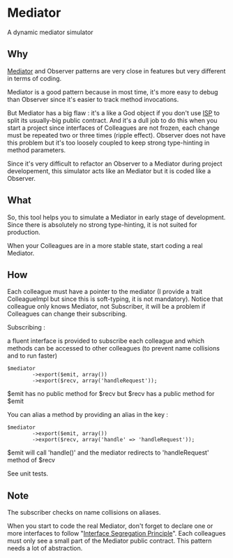 # Mediator

A dynamic mediator simulator

## Why

[Mediator][2] and Observer patterns are very close in features but very different
in terms of coding.

Mediator is a good pattern because in most time, it's more easy to debug
than Observer since it's easier to track method invocations.

But Mediator has a big flaw : it's a like a God object if you don't use [ISP][1] to
split its usually-big public contract. And it's a dull job to do this when you
start a project since interfaces of Colleagues are not frozen, each change
must be repeated two or three times (ripple effect). Observer does not have
this problem but it's too loosely coupled to keep strong type-hinting in method
parameters.

Since it's very difficult to refactor an Observer to a Mediator during project 
developement, this simulator acts like an Mediator but it is coded like a Observer.

## What

So, this tool helps you to simulate a Mediator in early stage of development.
Since there is absolutely no strong type-hinting, it is not suited for production.

When your Colleagues are in a more stable state, start coding a real Mediator.

## How

Each colleague must have a pointer to the mediator (I provide a trait ColleagueImpl
but since this is soft-typing, it is not mandatory). Notice that colleague
only knows Mediator, not Subscriber, it will be a problem if Colleagues can
change their subscribing.

Subscribing :

a fluent interface is provided to subscribe each colleague and which methods
can be accessed to other colleagues (to prevent name collisions and to run faster)

```
$mediator
        ->export($emit, array())
        ->export($recv, array('handleRequest'));
```

$emit has no public method for $recv but $recv has a public method for $emit

You can alias a method by providing an alias in the key :

```
$mediator
        ->export($emit, array())
        ->export($recv, array('handle' => 'handleRequest'));
```

$emit will call 'handle()' and the mediator redirects to 'handleRequest' method of $recv

See unit tests.

## Note

The subscriber checks on name collisions on aliases.

When you start to code the real Mediator, don't forget to declare one or more
interfaces to follow "[Interface Segregation Principle][1]". Each colleagues must
only see a small part of the Mediator public contract. This pattern needs a lot
of abstraction.

[1]: http://en.wikipedia.org/wiki/Interface_segregation_principle
[2]: http://en.wikipedia.org/wiki/Mediator_pattern